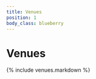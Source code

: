 ```yaml
---
title: Venues
position: 1
body_class: blueberry
---
```


Venues
==========

{% include venues.markdown %}
